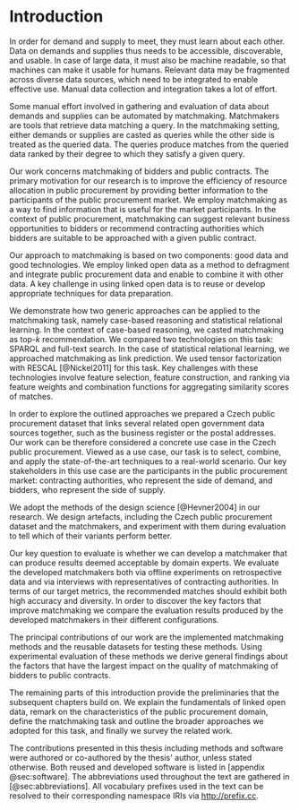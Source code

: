 # Introduction

<!--
For the first time in history we have data on past experiences in making public contracts, from which we can learn how to make better contracts.
Matchmaking is one way to use these experiences.
By learning from history we can agree on better deals.

Public contracts exist in a network of relationships between companies or people and so does the data about public contracts.
The relationships in data mirror the relationships in real world.
This is why it is important to combine data from multiple domain to learn about the context in which public contracts are made.
Here, semantics is a way to agree on meaning of things in data.
Semantic web is a way to agree on what things are, so that we can combine our data about the things.
-->

<!-- What is the problem? -->

In order for demand and supply to meet, they must learn about each other.
Data on demands and supplies thus needs to be accessible, discoverable, and usable.
In case of large data, it must also be machine readable, so that machines can make it usable for humans.
Relevant data may be fragmented across diverse data sources, which need to be integrated to enable effective use.
Manual data collection and integration takes a lot of effort.

Some manual effort involved in gathering and evaluation of data about demands and supplies can be automated by matchmaking.
Matchmakers are tools that retrieve data matching a query.
In the matchmaking setting, either demands or supplies are casted as queries while the other side is treated as the queried data.
The queries produce matches from the queried data ranked by their degree to which they satisfy a given query.

<!-- Goal: efficiency -->

Our work concerns matchmaking of bidders and public contracts. 
The primary motivation for our research is to improve the efficiency of resource allocation in public procurement by providing better information to the participants of the public procurement market.
We employ matchmaking as a way to find information that is useful for the market participants.
In the context of public procurement, matchmaking can suggest relevant business opportunities to bidders or recommend contracting authorities which bidders are suitable to be approached with a given public contract.

Our approach to matchmaking is based on two components: good data and good technologies.
We employ linked open data as a method to defragment and integrate public procurement data and enable to combine it with other data.
A key challenge in using linked open data is to reuse or develop appropriate techniques for data preparation.

We demonstrate how two generic approaches can be applied to the matchmaking task, namely case-based reasoning and statistical relational learning.
In the context of case-based reasoning, we casted matchmaking as top-$k$ recommendation.
We compared two technologies on this task: SPARQL and full-text search.
In the case of statistical relational learning, we approached matchmaking as link prediction.
We used tensor factorization with RESCAL [@Nickel2011] for this task.
Key challenges with these technologies involve feature selection, feature construction, and ranking via feature weights and combination functions for aggregating similarity scores of matches.

In order to explore the outlined approaches we prepared a Czech public procurement dataset that links several related open government data sources together, such as the business register or the postal addresses.
Our work can be therefore considered a concrete use case in the Czech public procurement.
Viewed as a use case, our task is to select, combine, and apply the state-of-the-art techniques to a real-world scenario.
Our key stakeholders in this use case are the participants in the public procurement market: contracting authorities, who represent the side of demand, and bidders, who represent the side of supply.
<!-- Different motivations: contracting authorities (public sector) vs. bidders (private sector) 
Both stakeholder groups represent different interests: contracting authorities those of the public sector and bidders those of the private sector.
This gives rise to an sophisticated interplay.
-->

<!-- Problem statement

Specific problems:

* Data integration
* Feature construction for matchmaking
* How to engineer matchmaking methods to achieve high accuracy and diversity of recommendations?
-->

<!-- Problem context 

* Selection of a matching object; specifically for tenders
* Social context: Better matchmaking helps avoid passive waste with public resources.
-->

<!-- Research domain

The domain of this research is an intersection of matchmaking and semantic web knowledge engineering.
-->

<!-- Research goals -->

<!-- Scientific methods -->

We adopt the methods of the design science [@Hevner2004] in our research.
We design artefacts, including the Czech public procurement dataset and the matchmakers, and experiment with them during evaluation to tell which of their variants perform better.

<!-- Evaluation -->

Our key question to evaluate is whether we can develop a matchmaker that can produce results deemed acceptable by domain experts.
We evaluate the developed matchmakers both via offline experiments on retrospective data and via interviews with representatives of contracting authorities.
In terms of our target metrics, the recommended matches should exhibit both high accuracy and diversity.
In order to discover the key factors that improve matchmaking we compare the evaluation results produced by the developed matchmakers in their different configurations.

<!-- Designing an artefact is a way of "constructive proof". -->

<!-- Contributions -->

The principal contributions of our work are the implemented matchmaking methods and the reusable datasets for testing these methods.
Using experimental evaluation of these methods we derive general findings about the factors that have the largest impact on the quality of matchmaking of bidders to public contracts.

<!-- General note at the end of the introduction -->

The remaining parts of this introduction provide the preliminaries that the subsequent chapters build on.
We explain the fundamentals of linked open data, remark on the characteristics of the public procurement domain, define the matchmaking task and outline the broader approaches we adopted for this task, and finally we survey the related work.

The contributions presented in this thesis including methods and software were authored or co-authored by the thesis' author, unless stated otherwise.
Both reused and developed software is listed in [appendix @sec:software].
The abbreviations used throughout the text are gathered in [@sec:abbreviations].
All vocabulary prefixes used in the text can be resolved to their corresponding namespace IRIs via <http://prefix.cc>.

<!-- Out-takes -->

<!--
## Core hypotheses
FIXME Feedback: De-emphasize hypotheses.

* Additional features obtained from linked open data can improve matchmaking.
* Matchmaking methods that are able to leverage textual data effectively surpass the methods that cannot.
  * Feedback: Too vague.
* Improving data quality has an larger impact on matchmaking than the sophistication of matchmaking algorithms.
* Combination of semantic and statistical features of data has a synergic effect that can produce better matchmaking results than when only semantic or statistical features are used.
-->

<!-- Le old

A key obstacle to achieving the stated goal is fragmentation of data on the Web.
Data about demands and offers is dispersed across a multitude of web sites, including electronic marketplaces or public sector registries. 
To get a broader picture about the market one must scan through the relevant yet heterogenous sources of data, each of which may expose a different access interface, most of which will be suitable only for humans to process.
Therefore, *"search and matchmaking between two business parties over the current Web are still very time-consuming if [...] information from multiple sources needs to be combined to assess the relevance or execute the query"* [@Radinger2013].
To improve this situation, the broad goal of this thesis is to contribute to defragmentation of online markets by linking the data communicated between them.
Having links in between datasets on the Web that are traversable by machines may enable to query the distributed markets as a single virtual market.
Such virtual market may facilitate supply and demand to meet in a distributed linked open data infrastructure.

A fundamental prerequisite to making this happen is to have the data in question openly available in a machine readable format.
Open access to the data is needed to remove the information asymmetries between the actors in online marketplaces, which introduce unnecessary friction to the process of supply meeting demand.
Nonetheless, data describing demands or offers on the current Web is exposed predominantly in documents, such as public procurement notices or calls for papers.
Such documents are typically produced not with machine readability in mind, and thus their automated processing is difficult.
Therefore, it is necessary to make this implicit data explicit by expressing it in structured way.
Structuring data about both demands and offers in a granular fashion is especially crucial for complex multidimensional descriptions that cannot be simply reduced, such as to a single comparable number (e.g., a price tag).
Having access to structured data enables automated processing and granular descriptions provide a basis for novel functionalities.

In the public procurement domain, better information can improve the quality of government's decision making and thus make the allocation of public resources more efficient.
Matchmaking can help public bodies to find a more suitable supplier, while companies can benefit from finding business opportunities in relevent calls for tenders.
In effect, the ambition of the developed system is mainly to reduce passive waste with public funds [@Bandiera2009], which, unlike active waste, does not benefit the decision-making civil servant, but instead is caused rather by lack of information, skills, and motivation.
-->

<!--
Side goals:

* Transparency through data integration: Prior to data integration the meaning of data is lost in the noise of user-generated data. Data integration cleans the view and provides greater overview over public procurement.
* Democratization of public procurement data analysis: Enables the rise of the armchair auditors.

The proposed solution to address the thesis' goal uses linked open data as a method for integrating data on the Web.
The means towards approaching the depicted vision consist of application of semantic web technologies for matching data about offers and demands on the Web.
To achieve the goal of machine readable data the semantic web stack offers a strong basis.
Resource Description Framework (RDF) may be used as a common formalism, while RDF vocabularies and ontologies may serve as shared conceptualizations for modelling data.
Data integration with linked data is based on explicit typed hyperlinks between datasets.

Matchmaking linked open data can use both statistical and semantic inference.
It can leverage both machine learning due to the volume of the data and semantic reasoning thanks to the formal representation of the data.

A key part of this research are the similarity metrics for multidimensional and heterogeneous data described using RDF.
-->
